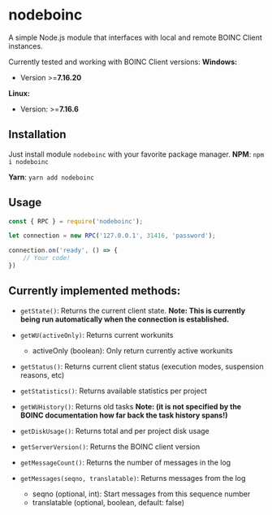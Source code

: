 # nodeboinc
A simple Node.js module that interfaces with local and remote BOINC Client instances.

Currently tested and working with BOINC Client versions:
**Windows:**
 - Version >=**7.16.20**
 
**Linux:**
 - Version: >=**7.16.6**

## Installation
Just install module `nodeboinc` with your favorite package manager.
**NPM**:
`npm i nodeboinc`

**Yarn**:
`yarn add nodeboinc`


## Usage
```js
const { RPC } = require('nodeboinc');

let connection = new RPC('127.0.0.1', 31416, 'password');

connection.on('ready', () => {
	// Your code!
})
```

## Currently implemented methods:
 - `getState()`: Returns the current client state. **Note: This is currently being run automatically when the connection is established.**

- `getWU(activeOnly)`: Returns current workunits
	- activeOnly (boolean): Only return currently active workunits

- `getStatus()`: Returns current client status (execution modes, suspension reasons, etc)

- `getStatistics()`: Returns available statistics per project 

- `getWUHistory()`: Returns old tasks **Note: (it is not specified by the BOINC documentation how far back the task history spans!)**

- `getDiskUsage()`: Returns total and per project disk usage

- `getServerVersion()`: Returns the BOINC client version

- `getMessageCount()`: Returns the number of messages in the log

- `getMessages(seqno, translatable)`: Returns messages from the log
	- seqno (optional, int): Start messages from this sequence number
	- translatable (optional, boolean, default: false)